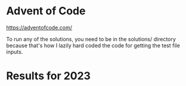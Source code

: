 # Advent of Code

https://adventofcode.com/

To run any of the solutions, you need to be in the solutions/ directory because
that's how I lazily hard coded the code for getting the test file inputs.

# Results for 2023
<!-- AOC TILES BEGIN -->
<!-- AOC TILES END -->
